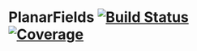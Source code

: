 # PlanarFields [![Build Status](https://github.com/emmt/PlanarFields.jl/actions/workflows/CI.yml/badge.svg?branch=main)](https://github.com/emmt/PlanarFields.jl/actions/workflows/CI.yml?query=branch%3Amain) [![Coverage](https://codecov.io/gh/emmt/PlanarFields.jl/branch/main/graph/badge.svg)](https://codecov.io/gh/emmt/PlanarFields.jl)
